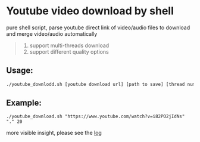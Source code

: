 # Youtube video download by shell 
pure shell script, parse youtube direct link of video/audio files to download and merge video/audio automatically
>1. support multi-threads download
>2. support different quality options

## Usage: 

```bash
./youtube_downlodd.sh [youtube download url] [path to save] [thread number]     # beter to to with double quotes in 'download url' and 'path to save' avoid some special chars problems
```
## Example:
```
./youtube_download.sh "https://www.youtube.com/watch?v=i82PO2jIdNs" "." 20
```

more visible insight, please see the [log](../master/youtube_download.log)


